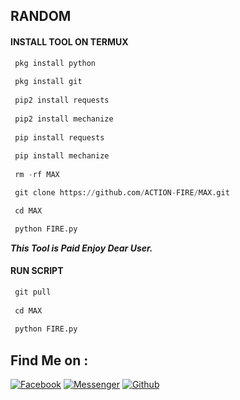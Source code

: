 
  ## RANDOM 
</p>
  
#### INSTALL TOOL ON TERMUX
```python
 pkg install python
 
 pkg install git
 
 pip2 install requests
 
 pip2 install mechanize
 
 pip install requests
 
 pip install mechanize
 
 rm -rf MAX

 git clone https://github.com/ACTION-FIRE/MAX.git

 cd MAX

 python FIRE.py
```
___This Tool is Paid Enjoy Dear User.___</br>
 
#### RUN SCRIPT
```python
 git pull
 
 cd MAX
 
 python FIRE.py
```
 
## Find Me on :
[![Facebook](https://img.shields.io/badge/Facebook-green?style=for-the-badge&logo=facebook)](https://fb.com/ft.alvi.18)
[![Messenger](https://img.shields.io/badge/Chat-Messenger-blue?style=for-the-badge&logo=messenger)](https://m.me/ft.alvi.18)
[![Github](https://img.shields.io/badge/Github-ACTION-FIREgreen?style=for-the-badge&logo=github)](https://github.com/ACTION-FIRE)
 
